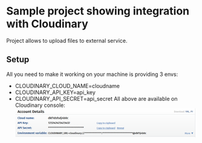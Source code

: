 # Sample project showing integration with Cloudinary

Project allows to upload files to external service.

## Setup
All you need to make it working on your machine is providing 3 envs:
* CLOUDINARY_CLOUD_NAME=cloudname
* CLOUDINARY_API_KEY=api_key
* CLOUDINARY_API_SECRET=api_secret
All above are available on Cloudinary console:
![cloudinary_console.png](cloudinary_console.png)
